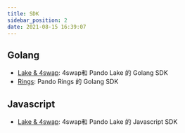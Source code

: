 ```yaml
---
title: SDK
sidebar_position: 2
date: 2021-08-15 16:39:07
---
```


## Golang

- [Lake & 4swap](https://github.com/fox-one/4swap-sdk-go): 4swap和 Pando Lake 的 Golang SDK
- [Rings](https://github.com/fox-one/compound-sdk-go): Pando Rings 的 Golang SDK

## Javascript

- [Lake & 4swap](https://github.com/an-lee/pando-sdk-js): 4swap和 Pando Lake 的 Javascript SDK

